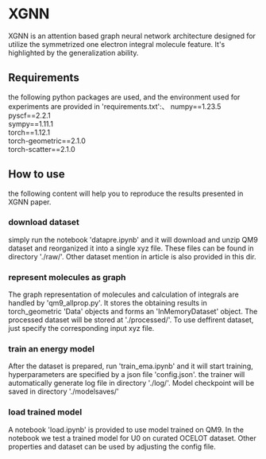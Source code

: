 # XGNN
XGNN is an attention based graph neural network architecture designed for utilize the symmetrized one electron integral molecule feature. It's highlighted by the generalization ability.
## Requirements
the following python packages are used, and the environment used for experiments are provided in 'requirements.txt':、
numpy==1.23.5\
pyscf==2.2.1\
sympy==1.11.1\
torch==1.12.1\
torch-geometric==2.1.0\
torch-scatter==2.1.0
## How to use
the following content will help you to reproduce the results presented in XGNN paper.
### download dataset
 simply run the notebook 'datapre.ipynb' and it will download and unzip QM9 dataset and reorganized it into a single xyz file. These files can be found in directory './raw/'. Other dataset mention in article is also provided in this dir.
### represent molecules as graph
 The graph representation of molecules and calculation of integrals are handled by 'qm9_allprop.py'. It stores the obtaining results in torch_geometric 'Data' objects and forms an 'InMemoryDataset' object. The processed dataset will be stored at './processed/'. To use deffirent dataset, just specify the corresponding input xyz file.
### train an energy model
 After the dataset is prepared, run 'train_ema.ipynb' and it will start training, hyperparameters are specified by a json file 'config.json'. the trainer will automatically generate log file in directory './log/'. Model checkpoint will be saved in directory './modelsaves/'
### load trained model
 A notebook 'load.ipynb' is provided to use model trained on QM9. In the notebook we test a trained model for U0 on curated OCELOT dataset. Other properties and dataset can be used by adjusting the config file.

